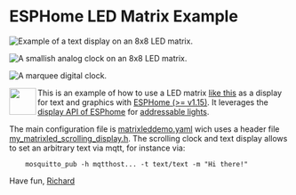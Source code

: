 # ESPHome LED Matrix Example 

![Example of a text display on an 8x8 LED matrix.](text.gif)

![A smallish analog clock on an 8x8 LED matrix.](clock.gif)

![A marquee digital clock.](marqueeclock.gif)

<a href="https://esphome.io/"><img src="https://esphome.io/_images/logo-text.png" align="left" height="48" ></a>

This is an example of how to use a LED matrix [like this](https://www.adafruit.com/product/1487) as a display for text and graphics with [ESPHome (>= v1.15)](https://esphome.io/).
It leverages the [display API of ESPhome](https://esphome.io/components/display/index.html) for [addressable lights](https://esphome.io/components/light/index.html).

The main configuration file is [matrixleddemo.yaml](matrixleddemo.yaml) wich uses a header file [my_matrixled_scrolling_display.h](my_matrixled_scrolling_display.h).
The scrolling clock and text display allows to set an arbitrary text via mqtt, for instance via:
```
	mosquitto_pub -h mqtthost... -t text/text -m "Hi there!"
```

Have fun,
[Richard](https://nauber.dev)

 


